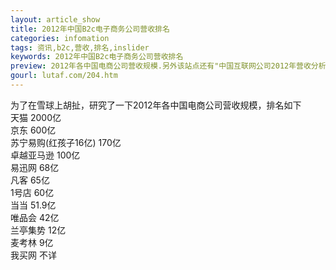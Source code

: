 ```yaml
---
layout: article_show
title: 2012年中国B2c电子商务公司营收排名
categories: infomation
tags: 资讯,b2c,营收,排名,inslider
keywords: 2012年中国B2c电子商务公司营收排名
preview: 2012年各中国电商公司营收规模.另外该站点还有"中国互联网公司2012年营收分析图"等资讯.
gourl: lutaf.com/204.htm
---
```

为了在雪球上胡扯，研究了一下2012年各中国电商公司营收规模，排名如下
<br>
天猫 2000亿
<br>
京东 600亿
<br>
苏宁易购(红孩子16亿) 170亿<br>
卓越亚马逊 100亿<br>
易迅网 68亿<br>
凡客 65亿<br>
1号店 60亿<br>
当当 51.9亿<br>
唯品会 42亿<br>
兰亭集势 12亿<br>
麦考林 9亿<br>
我买网 不详<br>